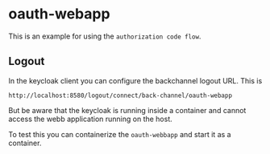 # oauth-webapp

This is an example for using the `authorization code flow`.

## Logout

In the keycloak client you can configure the backchannel logout URL. This is

    http://localhost:8580/logout/connect/back-channel/oauth-webapp

But be aware that the keycloak is running inside a container and cannot access the webb application running on the host.

To test this you can containerize the `oauth-webbapp` and start it as a container.